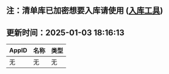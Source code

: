 ## 注：清单库已加密想要入库请使用 ([入库工具](https://github.com/BlankTMing/ManifestAutoUpdate/releases))

## 更新时间：2025-01-03 18:16:13
| AppID | 名称 | 类型  |
| :-------------------- | :----------------------------- | :----------- |
| 无 | 无 | 无 |
